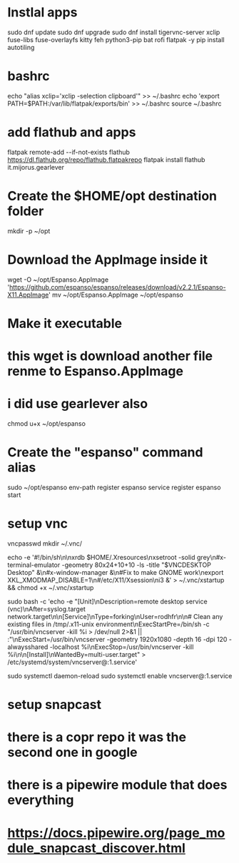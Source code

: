 # Instlal apps
sudo dnf update
sudo dnf upgrade
sudo dnf install tigervnc-server xclip fuse-libs fuse-overlayfs kitty feh python3-pip bat rofi flatpak -y
pip install autotiling

# bashrc
echo "alias xclip='xclip -selection clipboard'" >> ~/.bashrc
echo 'export PATH=$PATH:/var/lib/flatpak/exports/bin' >> ~/.bashrc
source ~/.bashrc

# add flathub and apps
flatpak remote-add --if-not-exists flathub https://dl.flathub.org/repo/flathub.flatpakrepo
flatpak install flathub it.mijorus.gearlever
# Create the $HOME/opt destination folder
mkdir -p ~/opt
# Download the AppImage inside it
wget -O ~/opt/Espanso.AppImage 'https://github.com/espanso/espanso/releases/download/v2.2.1/Espanso-X11.AppImage'
mv ~/opt/Espanso.AppImage ~/opt/espanso
# Make it executable
# this wget is download another file renme to Espanso.AppImage
# i did use gearlever also
chmod u+x ~/opt/espanso
# Create the "espanso" command alias
sudo ~/opt/espanso env-path register
espanso service register
espanso start

# setup vnc
vncpasswd
mkdir ~/.vnc/

echo -e '#!/bin/sh\n\nxrdb $HOME/.Xresources\nxsetroot -solid grey\n#x-terminal-emulator -geometry 80x24+10+10 -ls -title "$VNCDESKTOP Desktop" &\n#x-window-manager &\n#Fix to make GNOME work\nexport XKL_XMODMAP_DISABLE=1\n#/etc/X11/Xsession\ni3 &' > ~/.vnc/xstartup && chmod +x ~/.vnc/xstartup

sudo bash -c 'echo -e "[Unit]\nDescription=remote desktop service (vnc)\nAfter=syslog.target network.target\n\n[Service]\nType=forking\nUser=rodhfr\n\n# Clean any existing files in /tmp/.x11-unix environment\nExecStartPre=/bin/sh -c \"/usr/bin/vncserver -kill %i > /dev/null 2>&1 || :\"\nExecStart=/usr/bin/vncserver -geometry 1920x1080 -depth 16 -dpi 120 -alwaysshared -localhost %i\nExecStop=/usr/bin/vncserver -kill %i\n\n[Install]\nWantedBy=multi-user.target" > /etc/systemd/system/vncserver@:1.service'

sudo systemctl daemon-reload
sudo systemctl enable vncserver@:1.service

# setup snapcast
# there is a copr repo it was the second one in google
# there is a pipewire module that does everything
# https://docs.pipewire.org/page_module_snapcast_discover.html
